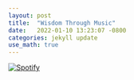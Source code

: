 ```yaml
---
layout: post
title:  "Wisdom Through Music"
date:   2022-01-10 13:23:07 -0800
categories: jekyll update
use_math: true
---
```


[![Spotify](https://spotify-github-readme.vercel.app/api/spotify)](https://open.spotify.com/album/2qR5kf6jPhN84zcrAHrlme?si=88AFoUOnS367y5XZWOtMVg)
